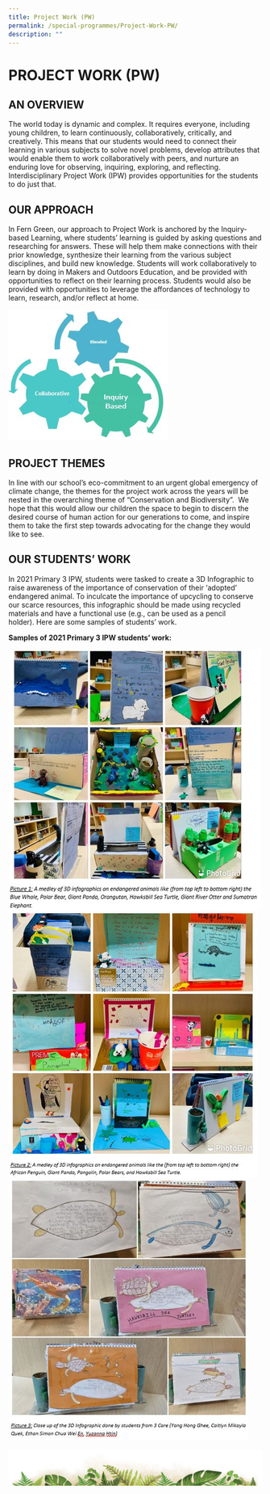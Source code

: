 ```yaml
---
title: Project Work (PW)
permalink: /special-programmes/Project-Work-PW/
description: ""
---
```

# PROJECT WORK (PW)

AN OVERVIEW
-----------

The world today is dynamic and complex. It requires everyone, including young children, to learn continuously, collaboratively, critically, and creatively. This means that our students would need to connect their learning in various subjects to solve novel problems, develop attributes that would enable them to work collaboratively with peers, and nurture an enduring love for observing, inquiring, exploring, and reflecting. Interdisciplinary Project Work (IPW) provides opportunities for the students to do just that.

OUR APPROACH
------------

In Fern Green, our approach to Project Work is anchored by the Inquiry-based Learning, where students’ learning is guided by asking questions and researching for answers. These will help them make connections with their prior knowledge, synthesize their learning from the various subject disciplines, and build new knowledge. Students will work collaboratively to learn by doing in Makers and Outdoors Education, and be provided with opportunities to reflect on their learning process. Students would also be provided with opportunities to leverage the affordances of technology to learn, research, and/or reflect at home.

![](/images/Project%20Work%20(PW)/PW.jpeg)

PROJECT THEMES
--------------

In line with our school’s eco-commitment to an urgent global emergency of climate change, the themes for the project work across the years will be nested in the overarching theme of “Conservation and Biodiversity”.&nbsp; We hope that this would allow our children the space to begin to discern the desired course of human action for our generations to come, and inspire them to take the first step towards advocating for the change they would like to see.&nbsp;  
  

OUR STUDENTS’ WORK
------------------

In 2021 Primary 3 IPW, students were tasked to create a 3D Infographic to raise awareness of the importance of conservation of their ‘adopted’ endangered animal. To inculcate the importance of upcycling to conserve our scarce resources, this infographic should be made using recycled materials and have a functional use (e.g., can be used as a pencil holder).&nbsp;Here are some samples of students’ work.

<b> Samples of 2021 Primary 3 IPW students’ work: </b>

![](/images/Project%20Work%20(PW)/PW1.jpeg)
![](/images/Project%20Work%20(PW)/PW2.jpeg)
![](/images/Project%20Work%20(PW)/PW3.jpeg)


![](/images/bg-bottom.png)